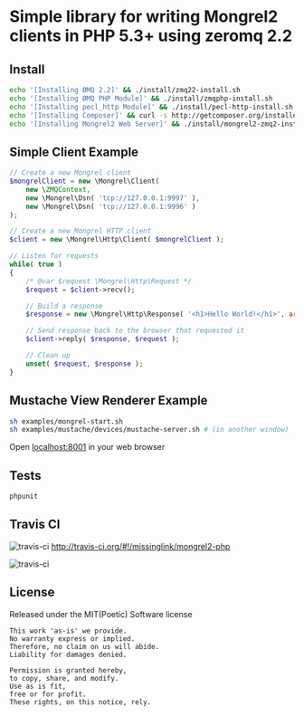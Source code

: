 Simple library for writing Mongrel2 clients in PHP 5.3+ using zeromq 2.2
========================================================================

Install
--------

```bash
echo '[Installing ØMQ 2.2]' && ./install/zmq22-install.sh
echo '[Installing ØMQ PHP Module]' && ./install/zmqphp-install.sh
echo '[Installing pecl_http Module]' && ./install/pecl-http-install.sh
echo '[Installing Composer]' && curl -s http://getcomposer.org/installer | php && php composer.phar install
echo '[Installing Mongrel2 Web Server]' && ./install/mongrel2-zmq2-install.sh
```

Simple Client Example
---------------------

```php
// Create a new Mongrel client
$mongrelClient = new \Mongrel\Client(
    new \ZMQContext,
    new \Mongrel\Dsn( 'tcp://127.0.0.1:9997' ),
    new \Mongrel\Dsn( 'tcp://127.0.0.1:9996' )
);

// Create a new Mongrel HTTP client
$client = new \Mongrel\Http\Client( $mongrelClient );

// Listen for requests
while( true )
{
    /* @var $request \Mongrel\Http\Request */
    $request = $client->recv();

    // Build a response
    $response = new \Mongrel\Http\Response( '<h1>Hello World!</h1>', array( 'Content-Type' => 'text/html' ) );

    // Send response back to the browser that requested it
    $client->reply( $response, $request );

    // Clean up
    unset( $request, $response );
}
```

Mustache View Renderer Example
------------------------------

```bash
sh examples/mongrel-start.sh
sh examples/mustache/devices/mustache-server.sh # (in another window)
```

Open [localhost:8001](http://localhost:8001/) in your web browser

Tests
--------

```bash
phpunit
```

Travis CI
---------

![travis-ci](http://cdn-ak.favicon.st-hatena.com/?url=http%3A%2F%2Fabout.travis-ci.org%2F)&nbsp;http://travis-ci.org/#!/missinglink/mongrel2-php

![travis-ci](https://secure.travis-ci.org/missinglink/mongrel2-php.png?branch=master)

License
------------------------

Released under the MIT(Poetic) Software license

    This work 'as-is' we provide.
    No warranty express or implied.
    Therefore, no claim on us will abide.
    Liability for damages denied.

    Permission is granted hereby,
    to copy, share, and modify.
    Use as is fit,
    free or for profit.
    These rights, on this notice, rely.
